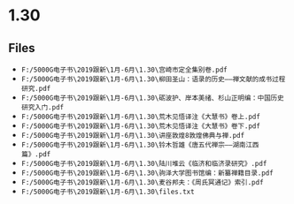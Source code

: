 # 1.30

## Files

- `F:/5000G电子书\2019跟新\1月-6月\1.30\宫崎市定全集别卷.pdf`
- `F:/5000G电子书\2019跟新\1月-6月\1.30\柳田圣山：语录的历史——禅文献的成书过程研究.pdf`
- `F:/5000G电子书\2019跟新\1月-6月\1.30\砺波护、岸本美绪、杉山正明编：中国历史研究入门.pdf`
- `F:/5000G电子书\2019跟新\1月-6月\1.30\荒木见悟译注《大慧书》卷上.pdf`
- `F:/5000G电子书\2019跟新\1月-6月\1.30\荒木见悟译注《大慧书》卷下.pdf`
- `F:/5000G电子书\2019跟新\1月-6月\1.30\讲座敦煌8敦煌佛典与禅.pdf`
- `F:/5000G电子书\2019跟新\1月-6月\1.30\铃木哲雄《唐五代禅宗——湖南江西篇》.pdf`
- `F:/5000G电子书\2019跟新\1月-6月\1.30\陆川堆云《临济和临济录研究》.pdf`
- `F:/5000G电子书\2019跟新\1月-6月\1.30\驹泽大学图书馆编：新纂禅籍目录.pdf`
- `F:/5000G电子书\2019跟新\1月-6月\1.30\麦谷邦夫：《周氏冥通记》索引.pdf`
- `F:/5000G电子书\2019跟新\1月-6月\1.30\files.txt`
